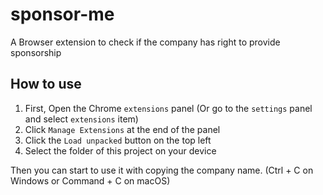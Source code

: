 # sponsor-me

A Browser extension to check if the company has right to provide sponsorship

## How to use

1. First, Open the Chrome `extensions` panel (Or go to the `settings` panel and select `extensions` item)
2. Click `Manage Extensions` at the end of the panel
3. Click the `Load unpacked` button on the top left
4. Select the folder of this project on your device

Then you can start to use it with copying the company name. (Ctrl + C on Windows or Command + C on macOS)
